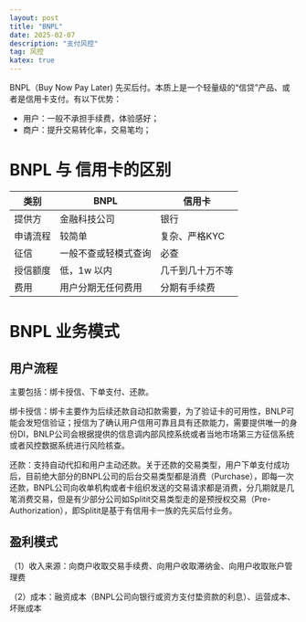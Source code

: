 ```yaml
---
layout: post
title: "BNPL"
date: 2025-02-07
description: "支付风控"
tag: 风控
katex: true
---
```


BNPL（Buy Now Pay Later) 先买后付。本质上是一个轻量级的“信贷”产品、或者是信用卡支付。有以下优势：

- 用户：一般不承担手续费，体验感好；
- 商户：提升交易转化率，交易笔均；

# BNPL 与 信用卡的区别

| 类别     | BNPL                 | 信用卡           |
| -------- | -------------------- | ---------------- |
| 提供方   | 金融科技公司         | 银行             |
| 申请流程 | 较简单               | 复杂、严格KYC    |
| 征信     | 一般不查或轻模式查询 | 必查             |
| 授信额度 | 低，1w 以内          | 几千到几十万不等 |
| 费用     | 用户分期无任何费用   | 分期有手续费     |

# BNPL 业务模式

## 用户流程

主要包括：绑卡授信、下单支付、还款。

绑卡授信：绑卡主要作为后续还款自动扣款需要，为了验证卡的可用性，BNLP可能会发短信验证；授信为了确认用户信用可靠且具有还款能力，需要提供唯一的身份DI，BNLP公司会根据提供的信息调内部风控系统或者当地市场第三方征信系统或者风控数据系统进行风险核查。

还款：支持自动代扣和用户主动还款。关于还款的交易类型，用户下单支付成功后，目前绝大部分的BNPL公司的后台交易类型都是消费（Purchase），即每一次还款，BNPL公司向收单机构或者卡组织发送的交易请求都是消费，分几期就是几笔消费交易，但是有少部分公司如Splitit交易类型走的是预授权交易（Pre-Authorization），即Splitit是基于有信用卡一族的先买后付业务。

## 盈利模式

（1）收入来源：向商户收取交易手续费、向用户收取滞纳金、向用户收取账户管理费

（2）成本：融资成本（BNPL公司向银行或资方支付垫资款的利息）、运营成本、坏账成本



